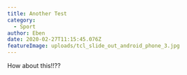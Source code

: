 ```yaml
---
title: Another Test
category:
  - Sport
author: Eben
date: 2020-02-27T11:15:45.076Z
featureImage: uploads/tcl_slide_out_android_phone_3.jpg
---
```

How about this!!??
